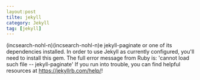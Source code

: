 ```yaml
---
layout:post
tilte: jekyll
category: Jekyll
tag: [jekyll]
---
```


<Plug>(incsearch-nohl-n)<Plug>(incsearch-nohl-n)e jekyll-paginate or one of its dependencies installed. 
In order to use Jekyll as currently configured, you'll need to install this gem. 
The full error message from Ruby is: 'cannot load such file -- jekyll-paginate' 
If you run into trouble, you can find helpful resources at https://jekyllrb.com/help/!
